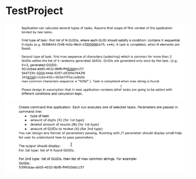# TestProject

![Alt text](/TaskDescription/description_1.png?raw=true "Optional Title")
![Alt text](/TaskDescription/description_2.png?raw=true "Optional Title")